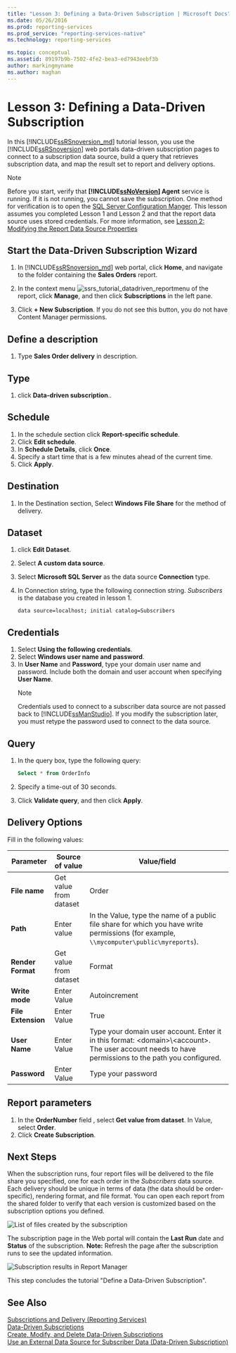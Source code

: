 ```yaml
---
title: "Lesson 3: Defining a Data-Driven Subscription | Microsoft Docs"
ms.date: 05/26/2016
ms.prod: reporting-services
ms.prod_service: "reporting-services-native"
ms.technology: reporting-services

ms.topic: conceptual
ms.assetid: 89197b9b-7502-4fe2-bea3-ed7943eebf3b
author: markingmyname
ms.author: maghan
---
```

# Lesson 3: Defining a Data-Driven Subscription
In this [!INCLUDE[ssRSnoversion_md](../includes/ssrsnoversion-md.md)] tutorial lesson, you use the [!INCLUDE[ssRSnoversion](../includes/ssrsnoversion-md.md)] web portals data-driven subscription pages to connect to a subscription data source, build a query that retrieves subscription data, and map the result set to report and delivery options.  
  
> [!NOTE]  
> Before you start, verify that **[!INCLUDE[ssNoVersion](../includes/ssnoversion-md.md)] Agent** service is running. If it is not running, you cannot save the subscription.  One method for verification is to open the [SQL Server Configuration Manger](../relational-databases/sql-server-configuration-manager.md).
This lesson assumes you completed Lesson 1 and Lesson 2 and that the report data source uses stored credentials.  For more information, see [Lesson 2: Modifying the Report Data Source Properties](../reporting-services/lesson-2-modifying-the-report-data-source-properties.md)  
  
## <a name="bkmk_startwizard"></a>Start the Data-Driven Subscription Wizard  
  
1.  In [!INCLUDE[ssRSnoversion_md](../includes/ssrsnoversion-md.md)] web portal, click **Home**, and navigate to the folder containing the **Sales Orders** report.  
  
2.  In the context menu ![ssrs_tutorial_datadriven_reportmenu](../reporting-services/media/ssrs-tutorial-datadriven-reportmenu.png) of the report, click **Manage**, and then click **Subscriptions** in the left pane.  
  
3.  Click **+ New Subscription**. If you do not see this button, you do not have Content Manager permissions. 
  
## Define a description  
1.  Type **Sales Order delivery** in description.

## Type
1.  click **Data-driven subscription**..  

## Schedule
1. In the schedule section click **Report-specific schedule**.
2. Click **Edit schedule**.
3.  In **Schedule Details**, click **Once**.  
4.  Specify a start time that is a few minutes ahead of the current time.  
5.  Click **Apply**.

## Destination  
1.  In the Destination section, Select **Windows File Share** for the method of delivery.  

## Dataset
1. click **Edit Dataset**.
2. Select **A custom data source**.
3. Select **Microsoft SQL Server** as the data source **Connection** type.
4. In Connection string, type the following connection string. *Subscribers* is the database you created in lesson 1. 
  
    ```  
    data source=localhost; initial catalog=Subscribers
    ```
    
## Credentials
1. Select **Using the following credentials**.
2. Select **Windows user name and password**.
3.  In **User Name** and **Password**, type your domain user name and password. Include both the domain and user account when specifying **User Name**.
    > [!NOTE]  
    > Credentials used to connect to a subscriber data source are not passed back to [!INCLUDE[ssManStudio](../includes/ssmanstudio-md.md)]. If you modify the subscription later, you must retype the password used to connect to the data source.

## Query      
1.  In the query box, type the following query:  
  
    ```sql
    Select * from OrderInfo  
    ```  
  
2.  Specify a time-out of 30 seconds.  
  
3.  Click **Validate query**, and then click **Apply**.

## Delivery Options
Fill in the following values:

Parameter  |Source of value  | Value/field  
---------|---------|---------
**File name**     |Get value from dataset | Order     
**Path**     | Enter value  | In the Value, type the name of a public file share for which you have write permissions (for example, `\\mycomputer\public\myreports`). 
**Render Format** | Get value from dataset | Format
**Write mode**| Enter Value| Autoincrement    
**File Extension** |Enter Value |True
**User Name** | Enter Value | Type your domain user account. Enter it in this format: \<domain>\\\<account>. The user account needs to have permissions to the path you configured. 
**Password** | Enter Value | Type your password

## Report parameters
 1. In the **OrderNumber** field , select **Get value from dataset**. In Value, select **Order**. 
 2. Click **Create Subscription**.
   
## Next Steps  
When the subscription runs, four report files will be delivered to the file share you specified, one for each order in the *Subscribers* data source. Each delivery should be unique in terms of data (the data should be order-specific), rendering format, and file format. You can open each report from the shared folder to verify that each version is customized based on the subscription options you defined.  
  
![List of files created by the subscription](../reporting-services/media/ssrs-tutorial-datadriven-subscription-filelist.gif "List of files created by the subscription")  
  
The subscription page in the Web portal will contain the **Last Run** date and **Status** of the subscription. 
**Note:** Refresh the page after the subscription runs to see the updated information.  
    
![Subscription results in Report Manager](../reporting-services/media/ssrs-tutorial-datadriven-subscription-status-reportmanager.png "Subscription results in Report Manager")  
  
This step concludes the tutorial "Define a Data-Driven Subscription".   
  
## See Also  
[Subscriptions and Delivery &#40;Reporting Services&#41;](../reporting-services/subscriptions/subscriptions-and-delivery-reporting-services.md)  
[Data-Driven Subscriptions](../reporting-services/subscriptions/data-driven-subscriptions.md)  
[Create, Modify, and Delete Data-Driven Subscriptions](../reporting-services/subscriptions/create-modify-and-delete-data-driven-subscriptions.md)  
[Use an External Data Source for Subscriber Data &#40;Data-Driven Subscription&#41;](../reporting-services/subscriptions/use-an-external-data-source-for-subscriber-data-data-driven-subscription.md)  
  
  
  


